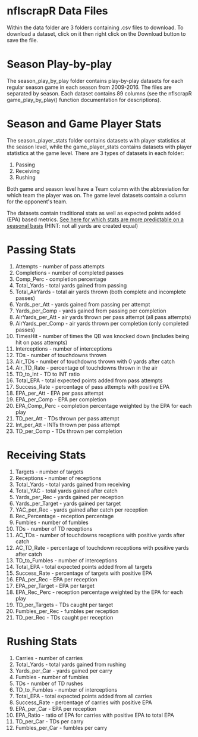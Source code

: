 # nflscrapR Data Files

Within the data folder are 3 folders containing .csv files to download.  To download a dataset, click on it then right click on the Download button to save the file.

# Season Play-by-play

The season_play_by_play folder contains play-by-play datasets for each regular season game in each season from 2009-2016.  The files are separated by season. Each dataset contains 89 columns (see the nflscrapR game_play_by_play() function documentation for descriptions).

# Season and Game Player Stats

The season_player_stats folder contains datasets with player statistics at the season level, while the game_player_stats contains datasets with player statistics at the game level.  There are 3 types of datasets in each folder:

1. Passing
2. Receiving
3. Rushing

Both game and season level have a Team column with the abbreviation for which team the player was on.  The game level datasets contain a column for the opponent's team.

The datasets contain traditional stats as well as expected points added (EPA) based metrics.  [See here for which stats are more predictable on a seasonal basis](http://www.stat.cmu.edu/~ryurko/pdf/greatlakes_2017.pdf) (HINT: not all yards are created equal)

# Passing Stats

1. Attempts - number of pass attempts
2. Completions - number of completed passes
3. Comp_Perc - completion percentage
4. Total_Yards - total yards gained from passing
5. Total_AirYards - total air yards thrown (both complete and incomplete passes)
6. Yards_per_Att - yards gained from passing per attempt
7. Yards_per_Comp - yards gained from passing per completion
8. AirYards_per_Att - air yards thrown per pass attempt (all pass attempts)
9. AirYards_per_Comp - air yards thrown per completion (only completed passes)
10. TimesHit - number of times the QB was knocked down (includes being hit on pass attempts)
11. Interceptions - number of interceptions
12. TDs - number of touchdowns thrown
13. Air_TDs - number of touchdowns thrown with 0 yards after catch
14. Air_TD_Rate - percentage of touchdowns thrown in the air
15. TD_to_Int - TD to INT ratio
16. Total_EPA - total expected points added from pass attempts
17. Success_Rate - percentage of pass attempts with positive EPA
18. EPA_per_Att - EPA per pass attempt
19. EPA_per_Comp - EPA per completion
20. EPA_Comp_Perc - completion percentage weighted by the EPA for each play
21. TD_per_Att - TDs thrown per pass attempt
22. Int_per_Att - INTs thrown per pass attempt
23. TD_per_Comp - TDs thrown per completion

# Receiving Stats

1. Targets - number of targets
2. Receptions - number of receptions
3. Total_Yards - total yards gained from receiving
4. Total_YAC - total yards gained after catch
5. Yards_per_Rec - yards gained per reception
6. Yards_per_Target - yards gained per target
7. YAC_per_Rec - yards gained after catch per reception
8. Rec_Percentage - reception percentage
9. Fumbles - number of fumbles
10. TDs - number of TD receptions
11. AC_TDs - number of touchdowns receptions with positive yards after catch
12. AC_TD_Rate - percentage of touchdown receptions with positive yards after catch
13. TD_to_Fumbles - number of interceptions
14. Total_EPA - total expected points added from all targets
15. Success_Rate - percentage of targets with positive EPA
16. EPA_per_Rec - EPA per reception
17. EPA_per_Target - EPA per target
18. EPA_Rec_Perc - reception percentage weighted by the EPA for each play
19. TD_per_Targets - TDs caught per target
20. Fumbles_per_Rec - fumbles per reception
21. TD_per_Rec - TDs caught per reception

# Rushing Stats

1. Carries - number of carries
2. Total_Yards - total yards gained from rushing
3. Yards_per_Car - yards gained per carry
4. Fumbles - number of fumbles
5. TDs - number of TD rushes
6. TD_to_Fumbles - number of interceptions
7. Total_EPA - total expected points added from all carries
8. Success_Rate - percentage of carries with positive EPA
9. EPA_per_Car - EPA per reception
10. EPA_Ratio - ratio of EPA for carries with positive EPA to total EPA
11. TD_per_Car - TDs per carry
12. Fumbles_per_Car - fumbles per carry

